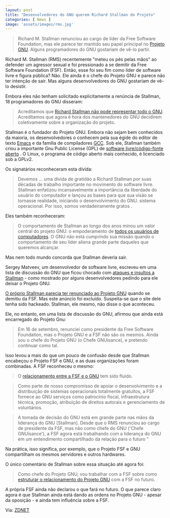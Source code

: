 ```yaml
---
layout: post
title: "Desenvolvedores do GNU querem Richard Stallman do Projeto"
categories: [ News ]
image: 'assets/images/rms.jpg'
---
```


> Richard M. Stallman renunciou ao cargo de líder da Free Software Foundation, mas ele parece ter mantido seu papel principal no [Projeto GNU](https://www.gnu.org/home.en.html). Alguns programadores do GNU gostariam de vê-lo partir.

Richard M. Stallman (RMS) recentemente "meteu os pés pelas mãos" ao defender um agressor sexual e foi pressionado a se demitir da Free Software Foundation (FSF). Então, esse foi seu fim como líder de software livre e figura pública? Não. Ele ainda é o chefe do Projeto GNU e parece não ter intenção de sair. Mas alguns desenvolvedores do GNU gostariam de vê-lo desistir.

Embora eles não tenham solicitado explicitamente a renúncia de Stallman, 18 programadores do GNU disseram:

> Acreditamos que [Richard Stallman não pode representar todo o GNU](https://guix.gnu.org/blog/2019/joint-statement-on-the-gnu-project/). Acreditamos que agora é hora dos mantenedores do GNU decidirem coletivamente sobre a organização do projeto.

Stallman é o fundador do Projeto GNU. Embora não sejam bem conhecidos da maioria, os desenvolvedores o conhecem pela sua égide do editor de texto [Emacs](https://www.gnu.org/s/emacs/) e da família de compiladores [GCC](https://gcc.gnu.org/). Sob ele, Stallman também criou a importante Gnu Public License (GPL) de [software livre/código-fonte aberto](https://www.gnu.org/licenses/gpl-3.0.en.html) . O Linux, o programa de código aberto mais conhecido, é licenciado sob a GPLv2.

Os signatários reconheceram esta dívida:

> Devemos ... uma dívida de gratidão a Richard Stallman por suas décadas de trabalho importante no movimento do software livre. Stallman enfatizou incansavelmente a importância da liberdade do usuário do computador e lançou as bases para que sua visão se tornasse realidade, iniciando o desenvolvimento do GNU. sistema operacional. Por isso, somos verdadeiramente gratos .

<script async src="https://pagead2.googlesyndication.com/pagead/js/adsbygoogle.js"></script>
<!-- Informat -->
<ins class="adsbygoogle"
     style="display:block"
     data-ad-client="ca-pub-2838251107855362"
     data-ad-slot="2327980059"
     data-ad-format="auto"
     data-full-width-responsive="true"></ins>
<script>
(adsbygoogle = window.adsbygoogle || []).push({});
</script> 

Eles também reconheceram:

> O comportamento de Stallman ao longo dos anos minou um valor central do projeto GNU: o empoderamento de [todos os usuários de computadores](https://www.gnu.org/gnu/manifesto.html#benefit). O GNU não está cumprindo sua missão quando o comportamento de seu líder aliena grande parte daqueles que queremos alcançar.

Mas nem todo mundo concorda que Stallman deveria sair.

Sergey Matveev, um desenvolvedor de software livre, escreveu em uma lista de discussão do GNU que ficou chocado com [ataques e insultos a Stallman](https://lists.gnu.org/archive/html/libreplanet-discuss/2019-10/msg00005.html) - como mostrado por alguns desenvolvedores pedindo para ele deixar o Projeto GNU.

[O próprio Stallman parecia ter renunciado ao Projeto GNU](https://web.archive.org/web/20190928231611/https://stallman.org/archives/2019-jul-oct.html) quando se demitiu da FSF. Mas este anúncio foi excluído. Suspeita-se que o site dele tenha sido hackeado. Stallman, ele mesmo, não disse o que aconteceu.

Ele, no entanto, em uma lista de discussão do GNU, afirmou que ainda está encarregado do Projeto Gnu:

> Em 16 de setembro, renunciei como presidente da Free Software Foundation, mas o Projeto GNU e a FSF não são os mesmos. Ainda sou o chefe do Projeto GNU (o Chefe GNUisance), e pretendo continuar como tal.

<script async src="https://pagead2.googlesyndication.com/pagead/js/adsbygoogle.js"></script>
<!-- Informat -->
<ins class="adsbygoogle"
     style="display:block"
     data-ad-client="ca-pub-2838251107855362"
     data-ad-slot="2327980059"
     data-ad-format="auto"
     data-full-width-responsive="true"></ins>
<script>
(adsbygoogle = window.adsbygoogle || []).push({});
</script> 

Isso levou a mais do que um pouco de confusão desde que Stallman encabeçou o Projeto FSF e GNU, e as duas organizações foram combinadas. A FSF reconheceu o mesmo:

> O [relacionamento entre a FSF e o GNU](https://lists.gnu.org/archive/html/info-gnu/2019-10/msg00004.html) tem sido fluido.

> Como parte de nosso compromisso de apoiar o desenvolvimento e a distribuição de sistemas operacionais totalmente gratuitos, a FSF fornece ao GNU serviços como patrocínio fiscal, infraestrutura técnica, promoção, atribuição de direitos autorais e gerenciamento de voluntários.

> A tomada de decisão do GNU está em grande parte nas mãos da liderança do GNU [Stallman]. Desde que o RMS renunciou ao cargo de presidente da FSF, mas não como chefe do GNU ('Chefe GNUisance'), a FSF agora está trabalhando com a liderança do GNU em um entendimento compartilhado da relação para o futuro "

Na prática, isso significa, por exemplo, que o Projeto FSF e GNU compartilham os mesmos servidores e outros hardwares.

O único comentário de Stallman sobre essa situação até agora foi:

> Como chefe do Projeto GNU, vou trabalhar com a FSF sobre como [estruturar o relacionamento do Projeto GNU](https://lists.gnu.org/archive/html/info-gnu/2019-10/msg00004.html) com a FSF no futuro.

A própria FSF ainda não declarou o que fará no futuro. O que parece claro agora é que Stallman ainda está dando as ordens no Projeto GNU - apesar da oposição - e ainda tem influência sobre a FSF.

Via: [ZDNET](https://www.zdnet.com/article/gnu-project-developers-object-to-richard-m-stallmans-continued-leadership/)
   

<div id="46254-28"><script src="//ads.themoneytizer.com/s/gen.js?type=28"></script><script src="//ads.themoneytizer.com/s/requestform.js?siteId=46254&formatId=28"></script></div>

